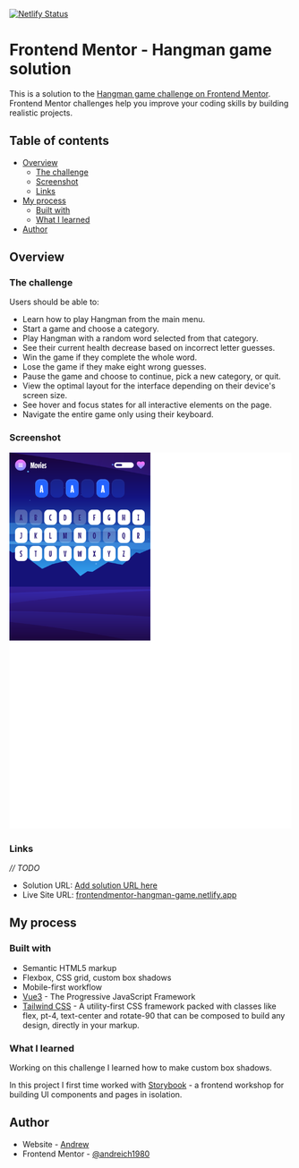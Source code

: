 [![Netlify Status](https://api.netlify.com/api/v1/badges/e7084e48-f1ab-4cc0-a868-ff656fc0a29c/deploy-status)](https://app.netlify.com/sites/frontendmentor-hangman-game/deploys)

# Frontend Mentor - Hangman game solution

This is a solution to the [Hangman game challenge on Frontend Mentor](https://www.frontendmentor.io/challenges/hangman-game-rsQiSVLGWn). 
Frontend Mentor challenges help you improve your coding skills by building realistic projects. 

## Table of contents

- [Overview](#overview)
  - [The challenge](#the-challenge)
  - [Screenshot](#screenshot)
  - [Links](#links)
- [My process](#my-process)
  - [Built with](#built-with)
  - [What I learned](#what-i-learned)
- [Author](#author)

## Overview

### The challenge

Users should be able to:

- Learn how to play Hangman from the main menu.
- Start a game and choose a category.
- Play Hangman with a random word selected from that category.
- See their current health decrease based on incorrect letter guesses.
- Win the game if they complete the whole word.
- Lose the game if they make eight wrong guesses.
- Pause the game and choose to continue, pick a new category, or quit.
- View the optimal layout for the interface depending on their device's screen size.
- See hover and focus states for all interactive elements on the page.
- Navigate the entire game only using their keyboard.

### Screenshot

![](./screenshot.png)

### Links

*// TODO*

- Solution URL: [Add solution URL here](https://your-solution-url.com)
- Live Site URL: [frontendmentor-hangman-game.netlify.app](https://frontendmentor-hangman-game.netlify.app/)

## My process

### Built with

- Semantic HTML5 markup
- Flexbox, CSS grid, custom box shadows
- Mobile-first workflow
- [Vue3](https://vuejs.org/) - The Progressive JavaScript Framework
- [Tailwind CSS](https://tailwindcss.com/) - A utility-first CSS framework packed with classes like flex, pt-4, text-center and rotate-90 that can be composed to build any design, directly in your markup.

### What I learned

Working on this challenge I learned how to make custom box shadows.

In this project I first time worked with [Storybook](https://storybook.js.org/) - a frontend workshop for building UI components and pages in isolation.

## Author

- Website - [Andrew](https://ap2.dev)
- Frontend Mentor - [@andreich1980](https://www.frontendmentor.io/profile/andreich1980)

